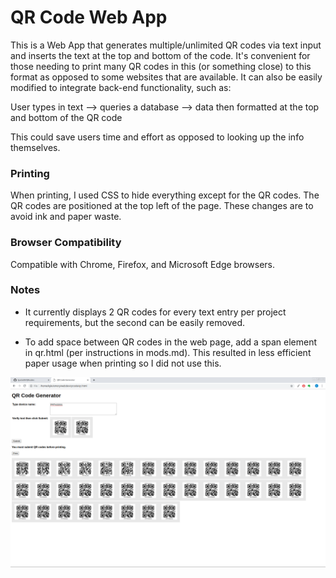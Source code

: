 # QR Code Web App
This is a Web App that generates multiple/unlimited QR codes via text input and
inserts the text at the top and bottom of the code.  It's convenient for those 
needing to print many QR codes in this (or something close) to this format 
as opposed to some websites that are available.  It can also be easily modified
to integrate back-end functionality, such as:

User types in text --> queries a database --> data then formatted at the top 
and bottom of the QR code 

This could save users time and effort as opposed to looking up the info
themselves.

### Printing
When printing, I used CSS to hide everything except for the QR codes.  The QR 
codes are positioned at the top left of the page.  These changes are to avoid 
ink and paper waste. 

### Browser Compatibility
Compatible with Chrome, Firefox, and Microsoft Edge browsers.

### Notes
* It currently displays 2 QR codes for every text entry per project 
requirements, but the second can be easily removed.

* To add space between QR codes in the web page, add a span element in 
qr.html (per instructions in mods.md). This resulted in less efficient
paper usage when printing so I did not use this.

![alt text](https://github.com/kjacks89/QRcodes/blob/master/example.png "Chrome example")
